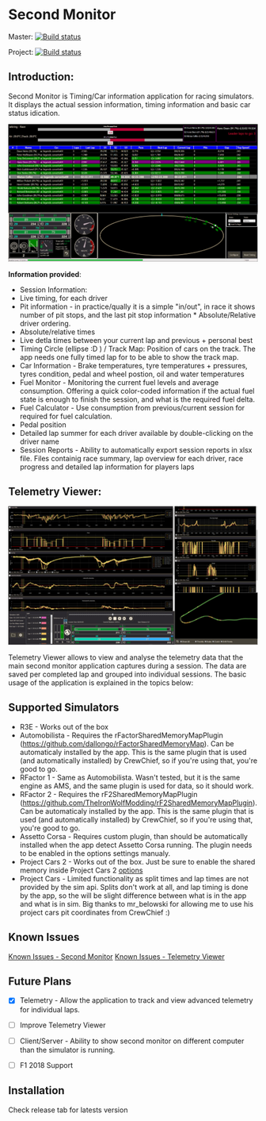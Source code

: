 # Second Monitor

Master: [![Build status](https://ci.appveyor.com/api/projects/status/9a6pw8no49n8irip/branch/master?svg=true)](https://ci.appveyor.com/project/Winzarten/secondmonitor/branch/master)

Project: [![Build status](https://ci.appveyor.com/api/projects/status/9a6pw8no49n8irip?svg=true)](https://ci.appveyor.com/project/Winzarten/secondmonitor)

## Introduction:

Second Monitor is Timing/Car information application for racing simulators. It displays the actual session information, timing information and basic car status idication.

![Screenshot](/_githubStuff/SecondMonitor.png)

**Information provided**:
* Session Information:  
* Live timing, for each driver
* Pit information - in practice/qually it is a simple "in/out", in race it shows number of pit stops, and the last pit stop information  * Absolute/Relative driver ordering.
* Absolute/relative times 
* Live detla times between your current lap and previous + personal best
* Timing Circle (ellipse :D ) / Track Map: Position of cars on the track. The app needs one fully timed lap for to be able to show the track map. 
* Car Information - Brake temperatures, tyre temperatures + pressures, tyres condition, pedal and wheel postion, oil and water temperatures
* Fuel Monitor - Monitoring the current fuel levels and average consumption. Offering a quick color-coded information if the actual fuel state is enough to finish the session, and what is the required fuel delta.
* Fuel Calculator - Use consumption from previous/current session for required for fuel calculation.  
* Pedal position
* Detailed lap summer for each driver available by double-clicking on the driver name
* Session Reports - Ability to automatically export session reports in xlsx file. Files containig race summary, lap overview for each driver, race progress and detailed lap information for players laps
  
## Telemetry Viewer:
  ![ScreenshotTV](https://github.com/Winzarten/SecondMonitor/blob/master/_githubStuff/TelemetryViewer/TelemetryViewer.png)


Telemetry Viewer allows to view and analyse the telemetry data that the main second monitor application captures during a session. The data are saved per completed lap and grouped into individual sessions. The basic usage of the application is explained in the topics below:
  
## Supported Simulators
* R3E - Works out of the box
* Automobilista - Requires the rFactorSharedMemoryMapPlugin (https://github.com/dallongo/rFactorSharedMemoryMap). Can be automaticaly installed by the app. This is the same plugin that is used (and automatically installed) by CrewChief, so if you're using that, you're good to go.
* RFactor 1 - Same as Automobilista. Wasn't tested, but it is the same engine as AMS, and the same plugin is used for data, so it should work.
* RFactor 2 - Requires the rF2SharedMemoryMapPlugin (https://github.com/TheIronWolfModding/rF2SharedMemoryMapPlugin). Can be automaticaly installed by the app. This is the same plugin that is used (and automatically installed) by CrewChief, so if you're using that, you're good to go.
* Assetto Corsa - Requires custom plugin, than should be automatically installed when the app detect Assetto Corsa running. The plugin needs to be enabled in the options settings manualy. 
* Project Cars 2 - Works out of the box. Just be sure to enable the shared memory inside Project Cars 2 [options](http://www.eksimracing.com/f-a-q/configure-project-cars-to-use-shared-memory/)
* Project Cars - Limited functionality as split times and lap times are not provided by the sim api. Splits don't work at all, and lap timing is done by the app, so the will be slight difference between what is in the app and what is in sim. Big thanks to mr_belowski for allowing me to use his project cars pit coordinates from CrewChief :)

## Known Issues
[Known Issues - Second Monitor](https://github.com/Winzarten/SecondMonitor/wiki/Known-Issues)
[Known Issues - Telemetry Viewer](https://github.com/Winzarten/SecondMonitor/wiki/Known-Issues-(Telemetry-Viewer))


## Future Plans   
 - [x] Telemetry - Allow the application to track and view advanced telemetry for individual laps.
 - [ ] Improve Telemetry Viewer
 - [ ] Client/Server - Ability to show second monitor on different computer than the simulator is running.
 - [ ] F1 2018 Support
 

## Installation

Check release tab for latests version
